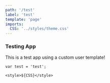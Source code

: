 ```yaml
---
path: '/test'
label: 'test'
template: 'page'
imports:
  CSS: '../styles/theme.css'
---
```


### Testing App

This is a test app using a custom user template!

```render js
var test = 'test';
```

```render
<style>${CSS}</style>
```